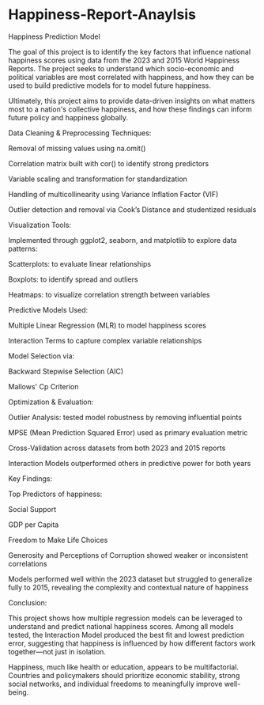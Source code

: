 # Happiness-Report-Anaylsis



Happiness Prediction Model

The goal of this project is to identify the key factors that influence national happiness scores using data from the 2023 and 2015 World Happiness Reports. The project seeks to understand which socio-economic and political variables are most correlated with happiness, and how they can be used to build predictive models for to model future happiness.



Ultimately, this project aims to provide data-driven insights on what matters most to a nation's collective happiness, and how these findings can inform future policy and happiness globally.



Data Cleaning \& Preprocessing Techniques:

Removal of missing values using na.omit()



Correlation matrix built with cor() to identify strong predictors



Variable scaling and transformation for standardization



Handling of multicollinearity using Variance Inflation Factor (VIF)



Outlier detection and removal via Cook’s Distance and studentized residuals



Visualization Tools:

Implemented through ggplot2, seaborn, and matplotlib to explore data patterns:



Scatterplots: to evaluate linear relationships



Boxplots: to identify spread and outliers



Heatmaps: to visualize correlation strength between variables



Predictive Models Used:

Multiple Linear Regression (MLR) to model happiness scores



Interaction Terms to capture complex variable relationships



Model Selection via:



Backward Stepwise Selection (AIC)



Mallows' Cp Criterion



Optimization \& Evaluation:

Outlier Analysis: tested model robustness by removing influential points



MPSE (Mean Prediction Squared Error) used as primary evaluation metric



Cross-Validation across datasets from both 2023 and 2015 reports



Interaction Models outperformed others in predictive power for both years



Key Findings:

Top Predictors of happiness:



Social Support



GDP per Capita



Freedom to Make Life Choices



Generosity and Perceptions of Corruption showed weaker or inconsistent correlations



Models performed well within the 2023 dataset but struggled to generalize fully to 2015, revealing the complexity and contextual nature of happiness



Conclusion:

This project shows how multiple regression models can be leveraged to understand and predict national happiness scores. Among all models tested, the Interaction Model produced the best fit and lowest prediction error, suggesting that happiness is influenced by how different factors work together—not just in isolation.



Happiness, much like health or education, appears to be multifactorial. Countries and policymakers should prioritize economic stability, strong social networks, and individual freedoms to meaningfully improve well-being.

